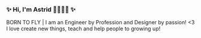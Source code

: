 ### ✨ Hi, I'm Astrid 👋👩🏻‍💻 ✨ 

BORN TO FLY |  I am an Engineer by Profession and Designer by passion! <3
I love create new things, teach and help people to growing up!

